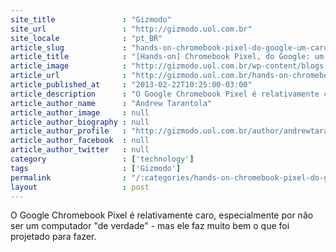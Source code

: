 ```yaml
---
site_title               : "Gizmodo"
site_url                 : "http://gizmodo.uol.com.br"
site_locale              : "pt_BR"
article_slug             : "hands-on-chromebook-pixel-do-google-um-caro-laptop-para-a-vida-online"
article_title            : "[Hands-on] Chromebook Pixel, do Google: um (caro) laptop para a vida online"
article_image            : "http://gizmodo.uol.com.br/wp-content/blogs.dir/8/files/2013/02/chromebook-pixel-4.jpg"
article_url              : "http://gizmodo.uol.com.br/hands-on-chromebook-pixel/"
article_published_at     : "2013-02-22T10:25:00-03:00"
article_description      : "O Google Chromebook Pixel é relativamente caro, especialmente por não ser um computador 'de verdade' - mas ele faz muito bem o que foi projetado para fazer."
article_author_name      : "Andrew Tarantola"
article_author_image     : null
article_author_biography : null
article_author_profile   : "http://gizmodo.uol.com.br/author/andrewtarantola/"
article_author_facebook  : null
article_author_twitter   : null
category                 : ['technology']
tags                     : ['Gizmodo']
permalink                : "/:categories/hands-on-chromebook-pixel-do-google-um-caro-laptop-para-a-vida-online/"
layout                   : post
---
```


O Google Chromebook Pixel é relativamente caro, especialmente por não ser um computador "de verdade" - mas ele faz muito bem o que foi projetado para fazer.
